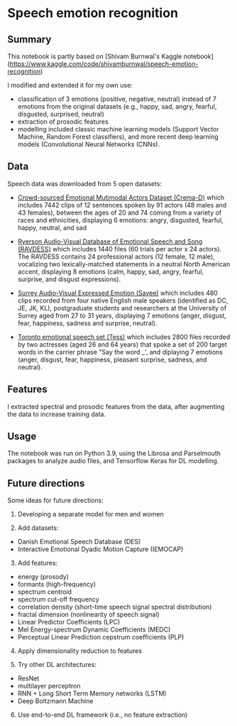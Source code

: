 # Speech emotion recognition



## Summary

This notebook is partly based on [Shivam Burnwal's Kaggle notebook] (https://www.kaggle.com/code/shivamburnwal/speech-emotion-recognition)

I modified and extended it for my own use:

* classification of 3 emotions (positive, negative, neutral) instead of 7 emotions from the original datasets (e.g., happy, sad, angry, fearful, disgusted, surprised, neutral)
* extraction of prosodic features
* modelling included classic machine learning models (Support Vector Machine, Random Forest classifiers), and more recent deep learning models (Convolutional Neural Networks (CNNs).


## Data

Speech data was downloaded from 5 open datasets:

* [Crowd-sourced Emotional Mutimodal Actors Dataset (Crema-D)](https://github.com/CheyneyComputerScience/CREMA-D)
which includes 7442 clips of 12 sentences spoken by 91 actors (48 males and 43 females), between the ages of 20 and 74 coming from a variety of races and ethnicities, displaying 6 emotions: angry, disgusted, fearful, happy, neutral, and sad

* [Ryerson Audio-Visual Database of Emotional Speech and Song (RAVDESS)](https://doi.org/10.1371/journal.pone.0196391)
which includes 1440 files (60 trials per actor x 24 actors). The RAVDESS contains 24 professional actors (12 female, 12 male), vocalizing two lexically-matched statements in a neutral North American accent, displaying 8 emotions (calm, happy, sad, angry, fearful, surprise, and disgust expressions).

* [Surrey Audio-Visual Expressed Emotion (Savee)](http://kahlan.eps.surrey.ac.uk/savee/Database.html)
which includes 480 clips recorded from four native English male speakers (identified as DC, JE, JK, KL), postgraduate students and researchers at the University of Surrey aged from 27 to 31 years, displaying 7 emotions (anger, disgust, fear, happiness, sadness and surprise, neutral).

* [Toronto emotional speech set (Tess)](https://tspace.library.utoronto.ca/handle/1807/24487) 
which includes 2800 files recorded by two actresses (aged 26 and 64 years) that spoke a set of 200 target words in the carrier phrase "Say the word _',  and diplaying 7 emotions (anger, disgust, fear, happiness, pleasant surprise, sadness, and neutral). 


## Features

I extracted spectral and prosodic features from the data, after augmenting the data to increase training data.


## Usage

The notebook was run on Python 3.9, using the Librosa and Parselmouth packages to analyze audio files, and Tensorflow Keras for DL modelling.



## Future directions

Some ideas for future directions:

1. Developing a separate model for men and women

2. Add datasets:

- Danish Emotional Speech Database (DES)
- Interactive Emotional Dyadic Motion Capture (IEMOCAP)

3. Add features:

- energy (prosody)
- formants (high-frequency)
- spectrum centroid
- spectrum cut-off frequency
- correlation density (short-time speech signal spectral distribution)
- fractal dimension (nonlinearity of speech signal)
- Linear Predictor Coefficients (LPC)
- Mel Energy-spectrum Dynamic Coefficients (MEDC)
- Perceptual Linear Prediction cepstrum coefficients (PLP)

4. Apply dimensionality reduction to features

5. Try other DL architectures:

- ResNet
- multilayer perceptron
- RNN + Long Short Term Memory networks (LSTM)
- Deep Boltzmann Machine

6. Use end-to-end DL framework (i.e., no feature extraction)

